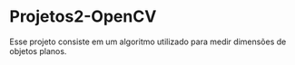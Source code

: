 # Projetos2-OpenCV
Esse projeto consiste em um algoritmo utilizado para medir dimensões de objetos planos.
